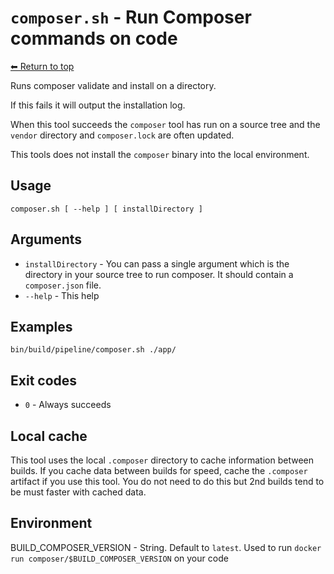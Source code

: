 
# `composer.sh` - Run Composer commands on code

[⬅ Return to top](index.md)

Runs composer validate and install on a directory.

If this fails it will output the installation log.

When this tool succeeds the `composer` tool has run on a source tree and the `vendor` directory and `composer.lock` are often updated.

This tools does not install the `composer` binary into the local environment.

## Usage

    composer.sh [ --help ] [ installDirectory ]

## Arguments

- `installDirectory` - You can pass a single argument which is the directory in your source tree to run composer. It should contain a `composer.json` file.
- `--help` - This help

## Examples

    bin/build/pipeline/composer.sh ./app/

## Exit codes

- `0` - Always succeeds

## Local cache

This tool uses the local `.composer` directory to cache information between builds. If you cache data between builds for speed, cache the `.composer` artifact if you use this tool. You do not need to do this but 2nd builds tend to be must faster with cached data.

## Environment

BUILD_COMPOSER_VERSION - String. Default to `latest`. Used to run `docker run composer/$BUILD_COMPOSER_VERSION` on your code

